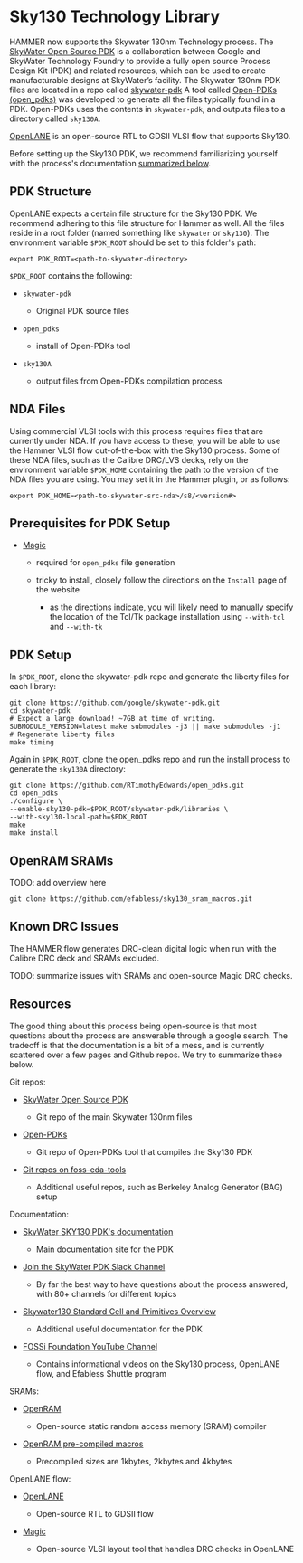 Sky130 Technology Library
=========================
HAMMER now supports the Skywater 130nm Technology process. The [SkyWater Open Source PDK](https://skywater-pdk.readthedocs.io/) is a collaboration between Google and SkyWater Technology Foundry to provide a fully open source Process Design Kit (PDK) and related resources, which can be used to create manufacturable designs at SkyWater’s facility.
The Skywater 130nm PDK files are located in a repo called [skywater-pdk](https://github.com/google/skywater-pdk/) A tool called [Open-PDKs (open_pdks)](https://github.com/RTimothyEdwards/open_pdks/) was developed to generate all the files typically found in a PDK.
Open-PDKs uses the contents in ``skywater-pdk``, and outputs files to a directory called ``sky130A``.

[OpenLANE](https://github.com/efabless/openlane/) is an open-source RTL to GDSII VLSI flow that supports Sky130.


Before setting up the Sky130 PDK, we recommend familiarizing yourself with the process's documentation [summarized below](#Resources).

PDK Structure
-------------

OpenLANE expects a certain file structure for the Sky130 PDK. 
We recommend adhering to this file structure for Hammer as well.
All the files reside in a root folder (named something like ``skywater`` or ``sky130``).
The environment variable ``$PDK_ROOT`` should be set to this folder's path:

    export PDK_ROOT=<path-to-skywater-directory>
    
``$PDK_ROOT`` contains the following:

* ``skywater-pdk``

  * Original PDK source files

* ``open_pdks``

  * install of Open-PDKs tool

* ``sky130A``

  * output files from Open-PDKs compilation process

NDA Files
---------
Using commercial VLSI tools with this process requires files that are currently under NDA. 
If you have access to these, you will be able to use the Hammer VLSI flow out-of-the-box with the Sky130 process.
Some of these NDA files, such as the Calibre DRC/LVS decks, rely on the environment variable ``$PDK_HOME`` containing the path to the version of the NDA files you are using.
You may set it in the Hammer plugin, or as follows:

    export PDK_HOME=<path-to-skywater-src-nda>/s8/<version#>

Prerequisites for PDK Setup
---------------------------

* [Magic](http://opencircuitdesign.com/magic/)

  * required for ``open_pdks`` file generation
  * tricky to install, closely follow the directions on the ``Install`` page of the website
  
    * as the directions indicate, you will likely need to manually specify the location of the Tcl/Tk package installation using ``--with-tcl`` and ``--with-tk``

PDK Setup
---------
In ``$PDK_ROOT``, clone the skywater-pdk repo and generate the liberty files for each library:

    git clone https://github.com/google/skywater-pdk.git
    cd skywater-pdk
    # Expect a large download! ~7GB at time of writing.
    SUBMODULE_VERSION=latest make submodules -j3 || make submodules -j1
    # Regenerate liberty files
    make timing

Again in ``$PDK_ROOT``, clone the open_pdks repo and run the install process to generate the ``sky130A`` directory:

    git clone https://github.com/RTimothyEdwards/open_pdks.git
    cd open_pdks
    ./configure \
    --enable-sky130-pdk=$PDK_ROOT/skywater-pdk/libraries \
    --with-sky130-local-path=$PDK_ROOT
    make
    make install

OpenRAM SRAMs
-------------
TODO: add overview here

    git clone https://github.com/efabless/sky130_sram_macros.git

Known DRC Issues
----------------
The HAMMER flow generates DRC-clean digital logic when run with the Calibre DRC deck and SRAMs excluded. 

TODO: summarize issues with SRAMs and open-source Magic DRC checks.

## Resources
The good thing about this process being open-source is that most questions about the process are answerable through a google search. 
The tradeoff is that the documentation is a bit of a mess, and is currently scattered over a few pages and Github repos. 
We try to summarize these below.

Git repos:

* [SkyWater Open Source PDK](https://github.com/google/skywater-pdk/)

  * Git repo of the main Skywater 130nm files

* [Open-PDKs](https://github.com/RTimothyEdwards/open_pdks/)

  * Git repo of Open-PDKs tool that compiles the Sky130 PDK

* [Git repos on foss-eda-tools](https://foss-eda-tools.googlesource.com/)

  * Additional useful repos, such as Berkeley Analog Generator (BAG) setup

Documentation:

* [SkyWater SKY130 PDK's documentation](https://skywater-pdk.readthedocs.io)

  * Main documentation site for the PDK

* [Join the SkyWater PDK Slack Channel](https://join.skywater.tools/)

  * By far the best way to have questions about the process answered, with 80+ channels for different topics

* [Skywater130 Standard Cell and Primitives Overview](http://diychip.org/sky130/)

  * Additional useful documentation for the PDK

* [FOSSi Foundation YouTube Channel](https://www.youtube.com/c/FOSSiFoundation/)

  * Contains informational videos on the Sky130 process, OpenLANE flow, and Efabless Shuttle program

SRAMs:

* [OpenRAM](https://github.com/VLSIDA/OpenRAM/)

  * Open-source static random access memory (SRAM) compiler

* [OpenRAM pre-compiled macros](https://github.com/efabless/sky130_sram_macros/)

  * Precompiled sizes are 1kbytes, 2kbytes and 4kbytes

OpenLANE flow:

* [OpenLANE](https://github.com/efabless/openlane/)

  * Open-source RTL to GDSII flow
  
* [Magic](http://opencircuitdesign.com/magic/)

  * Open-source VLSI layout tool that handles DRC checks in OpenLANE
  
